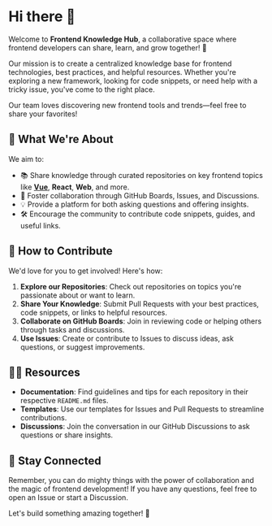 # Hi there 👋

Welcome to **Frontend Knowledge Hub**, a collaborative space where frontend developers can share, learn, and grow together! 🚀

Our mission is to create a centralized knowledge base for frontend technologies, best practices, and helpful resources. Whether you're exploring a new framework, looking for code snippets, or need help with a tricky issue, you've come to the right place.

Our team loves discovering new frontend tools and trends—feel free to share your favorites!

## 🌟 What We're About
We aim to:
- 📚 Share knowledge through curated repositories on key frontend topics like **[Vue](https://github.com/frontend-knowledge-hub/vue-hub)**, **React**, **Web**, and more.
- 🤝 Foster collaboration through GitHub Boards, Issues, and Discussions.
- 💡 Provide a platform for both asking questions and offering insights.
- 🛠️ Encourage the community to contribute code snippets, guides, and useful links.


## 🌈 How to Contribute
We'd love for you to get involved! Here's how:
1. **Explore our Repositories**: Check out repositories on topics you're passionate about or want to learn.
2. **Share Your Knowledge**: Submit Pull Requests with your best practices, code snippets, or links to helpful resources.
3. **Collaborate on GitHub Boards**: Join in reviewing code or helping others through tasks and discussions.
4. **Use Issues**: Create or contribute to Issues to discuss ideas, ask questions, or suggest improvements.


## 👩‍💻 Resources
- **Documentation**: Find guidelines and tips for each repository in their respective `README.md` files.
- **Templates**: Use our templates for Issues and Pull Requests to streamline contributions.
- **Discussions**: Join the conversation in our GitHub Discussions to ask questions or share insights.


## 🧙 Stay Connected
Remember, you can do mighty things with the power of collaboration and the magic of frontend development! If you have any questions, feel free to open an Issue or start a Discussion.

Let's build something amazing together! 🚀
